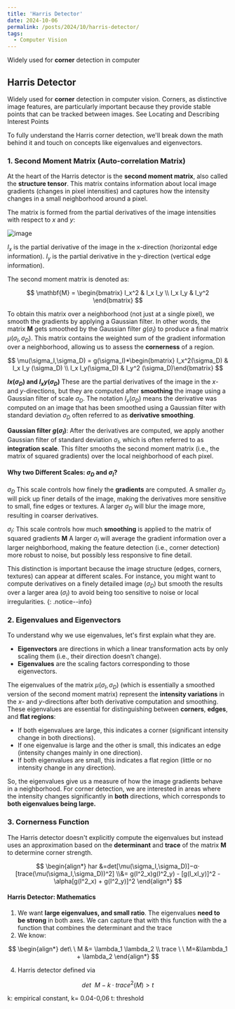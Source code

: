 ```yaml
---
title: 'Harris Detector'
date: 2024-10-06
permalink: /posts/2024/10/harris-detector/
tags:
  - Computer Vision
---
```


Widely used for **corner** detection in computer 

## Harris Detector

Widely used for **corner** detection in computer vision. Corners, as distinctive image features, are particularly important because they provide stable points that can be tracked between images. See Locating and Describing Interest Points

To fully understand the Harris corner detection, we'll break down the math behind it and touch on concepts like eigenvalues and eigenvectors.

### 1. **Second Moment Matrix (Auto-correlation Matrix)**

At the heart of the Harris detector is the **second moment matrix**, also called the **structure tensor**. This matrix contains information about local image gradients (changes in pixel intensities) and captures how the intensity changes in a small neighborhood around a pixel.

The matrix is formed from the partial derivatives of the image intensities with respect to $x$ and $y$:

![image](https://github.com/user-attachments/assets/5f0a1a99-9f5d-4279-86b7-f4c123474afe)


$I_x$​ is the partial derivative of the image in the x-direction (horizontal edge information).
$I_y$​ is the partial derivative in the y-direction (vertical edge information).

The second moment matrix is denoted as:

$$
\mathbf{M} = \begin{bmatrix} I_x^2 & I_x I_y \\ I_x I_y & I_y^2 \end{bmatrix}
$$

To obtain this matrix over a neighborhood (not just at a single pixel), we smooth the gradients by applying a Gaussian filter. In other words, the matrix $\mathbf{M}$ gets smoothed by the Gaussian filter $g(\sigma_I)$ to produce a final matrix $\mu(\sigma_I,\sigma_D)$. This matrix contains the weighted sum of the gradient information over a neighborhood, allowing us to assess the **cornerness** of a region.

$$
\mu(\sigma_I,\sigma_D) = g(\sigma_I)*\begin{bmatrix}  I_x^2(\sigma_D) & I_x I_y (\sigma_D) \\  I_x I_y(\sigma_D) &   I_y^2 (\sigma_D)\end{bmatrix}
$$

**$Ix(σ_D)$ and $I_xy(\sigma_D)$** These are the partial derivatives of the image in the $x$- and $y$-directions, but they are computed after **smoothing** the image using a Gaussian filter of scale $\sigma_D$.
The notation $I_x(\sigma_D)$ means the derivative was computed on an image that has been smoothed using a Gaussian filter with standard deviation $\sigma_D$ often referred to as **derivative smoothing**.

**Gaussian filter $g(\sigma_I)$**: After the derivatives are computed, we apply another Gaussian filter of standard deviation $\sigma_I$, which is often referred to as **integration scale**. This filter smooths the second moment matrix (i.e., the matrix of squared gradients) over the local neighborhood of each pixel.

#### Why two Different Scales: $\sigma_D$ and $\sigma_I$? 
$\sigma_D$ This scale controls how finely the **gradients** are computed. A smaller $\sigma_D$ will pick up finer details of the image, making the derivatives more sensitive to small, fine edges or textures. A larger $\sigma_D$​ will blur the image more, resulting in coarser derivatives.

$\sigma_I$: This scale controls how much **smoothing** is applied to the matrix of squared gradients $\mathbf{M}$
 A larger $\sigma_I$​ will average the gradient information over a larger neighborhood, making the feature detection (i.e., corner detection) more robust to noise, but possibly less responsive to fine detail.


This distinction is important because the image structure (edges, corners, textures) can appear at different scales. For instance, you might want to compute derivatives on a finely detailed image ($\sigma_D$) but smooth the results over a larger area ($\sigma_I$​) to avoid being too sensitive to noise or local irregularities.
{: .notice--info}

### 2. **Eigenvalues and Eigenvectors**

To understand why we use eigenvalues, let's first explain what they are.

- **Eigenvectors** are directions in which a linear transformation acts by only scaling them (i.e., their direction doesn’t change).
- **Eigenvalues** are the scaling factors corresponding to those eigenvectors.

The eigenvalues of the matrix $\mu(\sigma_I, \sigma_D)$ (which is essentially a smoothed version of the second moment matrix) represent the **intensity variations** in the $x$- and $y$-directions after both derivative computation and smoothing. These eigenvalues are essential for distinguishing between **corners**, **edges**, and **flat regions**:

- If both eigenvalues are large, this indicates a corner (significant intensity change in both directions).
- If one eigenvalue is large and the other is small, this indicates an edge (intensity changes mainly in one direction).
- If both eigenvalues are small, this indicates a flat region (little or no intensity change in any direction).

So, the eigenvalues give us a measure of how the image gradients behave in a neighborhood. For corner detection, we are interested in areas where the intensity changes significantly in **both** directions, which corresponds to **both eigenvalues being large.**

### 3. **Cornerness Function**

The Harris detector doesn't explicitly compute the eigenvalues but instead uses an approximation based on the **determinant** and **trace** of the matrix $\mathbf{M}$ to determine corner strength.

$$
\begin{align*}
har &=det[\mu(\sigma_I,\sigma_D)]−α⋅ [trace(\mu(\sigma_I,\sigma_D))^2]
\\&= g(I^2_x)g(I^2_y) - [g(I_xI_y)]^2 - \alpha[g(I^2_x) + g(I^2_y)]^2 
\end{align*}
$$


#### Harris Detector: Mathematics

1. We want **large eigenvalues, and small ratio**. The eigenvalues **need to be strong** in both axes. We can capture that with this function with the a function that combines the determinant and the trace 
2. We know:

$$
\begin{align*}
det\ \ M &= \lambda_1 \lambda_2 \\ trace \ \ M=&\lambda_1 + \lambda_2
\end{align*}
$$

4. Harris detector defined via
   
$$
det \ \ M - k·trace^2 (M) > t
$$

k: empirical constant, k= 0.04-0,06
t: threshold 
